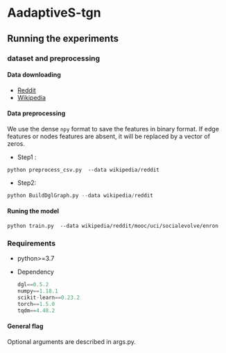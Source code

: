 # AadaptiveS-tgn

## Running the experiments

### dataset and preprocessing

#### Data downloading

* [Reddit](http://snap.stanford.edu/jodie/reddit.csv)
* [Wikipedia](http://snap.stanford.edu/jodie/wikipedia.csv)

#### Data preprocessing

We use the dense `npy` format to save the features in binary format. If edge features or nodes features are absent, it will be replaced by a vector of zeros. 

* Step1 :

```{bash}
python preprocess_csv.py  --data wikipedia/reddit
```

* Step2:

```python
python BuildDglGraph.py --data wikipedia/reddit
```

#### Runing the model
```{bash}
python train.py  --data wikipedia/reddit/mooc/uci/socialevolve/enron
```

### Requirements

* python>=3.7

* Dependency

  ```python
  dgl==0.5.2
  numpy==1.18.1
  scikit-learn==0.23.2
  torch==1.5.0
  tqdm==4.48.2
  ```



#### General flag

Optional arguments are described in args.py.



